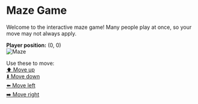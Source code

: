 # Maze Game  
Welcome to the interactive maze game! Many people play at once, so your move may not always apply.

**Player position:** (0, 0)  
![Maze](https://recognize-instructor-criteria-other.trycloudflare.com/images/pos_0_0.png?t=1760507147019)

Use these to move:  
[⬆️ Move up](https://recognize-instructor-criteria-other.trycloudflare.com/move/0_0_w)  
[⬇️ Move down](https://recognize-instructor-criteria-other.trycloudflare.com/move/0_0_s)  
[⬅️ Move left](https://recognize-instructor-criteria-other.trycloudflare.com/move/0_0_a)  
[➡️ Move right](https://recognize-instructor-criteria-other.trycloudflare.com/move/0_0_d)
